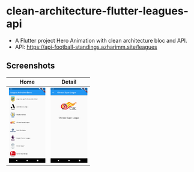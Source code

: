 # clean-architecture-flutter-leagues-api

- A Flutter project Hero Animation with clean architecture bloc and API.
- API: https://api-football-standings.azharimm.site/leagues

## Screenshots
|Home|Detail|
|-|-|
|<img src="/ss/home.png" height="200" />|<img src="/ss/detail.png" height="200" />|

